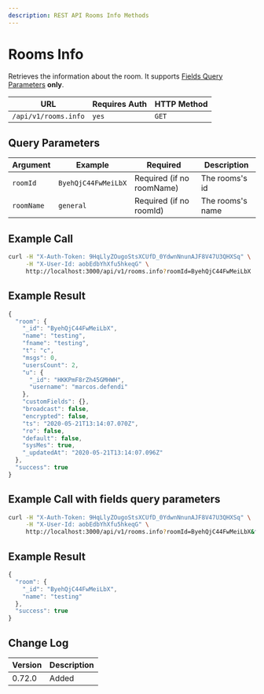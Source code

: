 ```yaml
---
description: REST API Rooms Info Methods
---
```


# Rooms Info

Retrieves the information about the room. It supports [Fields Query Parameters](../../query-and-fields-info.md) **only**.

| URL                  | Requires Auth | HTTP Method |
| -------------------- | ------------- | ----------- |
| `/api/v1/rooms.info` | `yes`         | `GET`       |

## Query Parameters

| Argument   | Example             | Required                  | Description      |
| ---------- | ------------------- | ------------------------- | ---------------- |
| `roomId`   | `ByehQjC44FwMeiLbX` | Required (if no roomName) | The rooms's id   |
| `roomName` | `general`           | Required (if no roomId)   | The rooms's name |

## Example Call

```bash
curl -H "X-Auth-Token: 9HqLlyZOugoStsXCUfD_0YdwnNnunAJF8V47U3QHXSq" \
     -H "X-User-Id: aobEdbYhXfu5hkeqG" \
     http://localhost:3000/api/v1/rooms.info?roomId=ByehQjC44FwMeiLbX
```

## Example Result

```javascript
{
  "room": {
    "_id": "ByehQjC44FwMeiLbX",
    "name": "testing",
    "fname": "testing",
    "t": "c",
    "msgs": 0,
    "usersCount": 2,
    "u": {
      "_id": "HKKPmF8rZh45GMHWH",
      "username": "marcos.defendi"
    },
    "customFields": {},
    "broadcast": false,
    "encrypted": false,
    "ts": "2020-05-21T13:14:07.070Z",
    "ro": false,
    "default": false,
    "sysMes": true,
    "_updatedAt": "2020-05-21T13:14:07.096Z"
  },
  "success": true
}
```

## Example Call with fields query parameters

```bash
curl -H "X-Auth-Token: 9HqLlyZOugoStsXCUfD_0YdwnNnunAJF8V47U3QHXSq" \
     -H "X-User-Id: aobEdbYhXfu5hkeqG" \
     http://localhost:3000/api/v1/rooms.info?roomId=ByehQjC44FwMeiLbX&fields={"name": 1}
```

## Example Result

```javascript
{
  "room": {
    "_id": "ByehQjC44FwMeiLbX",
    "name": "testing"
  },
  "success": true
}
```

## Change Log

| Version | Description |
| ------- | ----------- |
| 0.72.0  | Added       |
